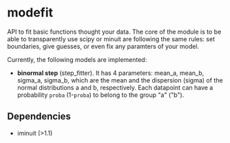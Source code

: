 # modefit

API to fit basic functions thought your data. The core of the module is to be able to transparently use scipy or minuit are following the same rules: set boundaries, give guesses, or even fix any paramters of your model.

Currently, the following models are implemented:
* **binormal step** (step_fitter). It has 4 parameters: mean_a, mean_b, sigma_a, sigma_b, which are the mean and the dispersion (sigma) of the normal distributions a and b, respectively. Each datapoint can have a probability `proba` (1-`proba`) to belong to the group "a"  ("b"). 


## Dependencies

* iminuit (>1.1)
